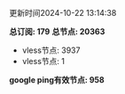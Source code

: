更新时间2024-10-22 13:14:38

**总订阅: 179**
**总节点: 20363**
- vless节点: 3937
- vless节点: 1

**google ping有效节点: 958**
